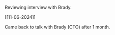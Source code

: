 Reviewing interview with Brady. 

[[11-06-2024]]

Came back to talk with Brady (CTO) after 1 month. 